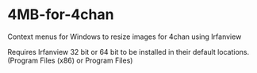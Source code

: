 # 4MB-for-4chan
Context menus for Windows to resize images for 4chan using Irfanview

Requires Irfanview 32 bit or 64 bit to be installed in their default locations.  (Program Files (x86) or Program Files)
